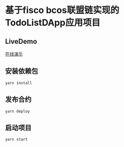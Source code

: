 # 基于fisco bcos联盟链实现的TodoListDApp应用项目

## LiveDemo

[在线演示](http://bcos.hackdapp.com)

## 安装依赖包

```
yarn install
```

## 发布合约

```
yarn deploy
```

## 启动项目

```
yarn start
```
